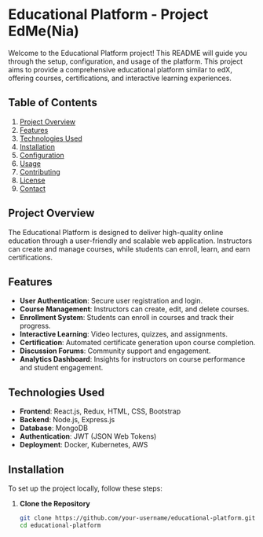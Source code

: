 # Educational Platform - Project EdMe(Nia)
Welcome to the Educational Platform project! This README will guide you through the setup, configuration, and usage of the platform. This project aims to provide a comprehensive educational platform similar to edX, offering courses, certifications, and interactive learning experiences.

## Table of Contents

1. [Project Overview](#project-overview)
2. [Features](#features)
3. [Technologies Used](#technologies-used)
4. [Installation](#installation)
5. [Configuration](#configuration)
6. [Usage](#usage)
7. [Contributing](#contributing)
8. [License](#license)
9. [Contact](#contact)

## Project Overview

The Educational Platform is designed to deliver high-quality online education through a user-friendly and scalable web application. Instructors can create and manage courses, while students can enroll, learn, and earn certifications.

## Features

- **User Authentication**: Secure user registration and login.
- **Course Management**: Instructors can create, edit, and delete courses.
- **Enrollment System**: Students can enroll in courses and track their progress.
- **Interactive Learning**: Video lectures, quizzes, and assignments.
- **Certification**: Automated certificate generation upon course completion.
- **Discussion Forums**: Community support and engagement.
- **Analytics Dashboard**: Insights for instructors on course performance and student engagement.

## Technologies Used

- **Frontend**: React.js, Redux, HTML, CSS, Bootstrap
- **Backend**: Node.js, Express.js
- **Database**: MongoDB
- **Authentication**: JWT (JSON Web Tokens)
- **Deployment**: Docker, Kubernetes, AWS

## Installation

To set up the project locally, follow these steps:

1. **Clone the Repository**
   ```bash
   git clone https://github.com/your-username/educational-platform.git
   cd educational-platform
